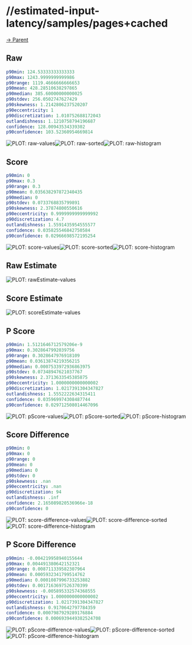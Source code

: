 
# //estimated-input-latency/samples/pages+cached

[→ Parent](../..)


## Raw


```yaml
p90min: 124.53333333333333
p90max: 1243.9999999999986
p90range: 1119.4666666666653
p90mean: 428.28510638297865
p90median: 385.60000000000025
p90stdev: 256.0502747627429
p90skewness: 1.2142806237520207
p90eccentricity: 1
p90discretization: 1.010752688172043
outlandishness: 1.1210758794196687
confidence: 128.00943534339302
p90confidence: 103.52360954669814

```

![PLOT: raw-values](./raw/values.svg)![PLOT: raw-sorted](./raw/sorted.svg)![PLOT: raw-histogram](./raw/histogram.svg)
## Score


```yaml
p90min: 0
p90max: 0.3
p90range: 0.3
p90mean: 0.035638297872340435
p90median: 0
p90stdev: 0.0733768835799891
p90skewness: 2.37874800550616
p90eccentricity: 0.9999999999999992
p90discretization: 4.7
outlandishness: 1.5591435954555577
confidence: 0.035825546842750584
p90confidence: 0.02966698572195254

```

![PLOT: score-values](./score/values.svg)![PLOT: score-sorted](./score/sorted.svg)![PLOT: score-histogram](./score/histogram.svg)
## Raw Estimate

![PLOT: rawEstimate-values](./rawEstimate/values.svg)
## Score Estimate

![PLOT: scoreEstimate-values](./scoreEstimate/values.svg)
## P Score


```yaml
p90min: 1.5121646712579206e-9
p90max: 0.3028647992039756
p90range: 0.3028647976918109
p90mean: 0.03613874219356215
p90median: 0.0007533972936863975
p90stdev: 0.07348947621037767
p90skewness: 2.3713633545385875
p90eccentricity: 1.0000000000000002
p90discretization: 1.0217391304347827
outlandishness: 1.5552222634315411
confidence: 0.035969974308487744
p90confidence: 0.029712508014467096

```

![PLOT: pScore-values](./pScore/values.svg)![PLOT: pScore-sorted](./pScore/sorted.svg)![PLOT: pScore-histogram](./pScore/histogram.svg)
## Score Difference


```yaml
p90min: 0
p90max: 0
p90range: 0
p90mean: 0
p90median: 0
p90stdev: 0
p90skewness: .nan
p90eccentricity: .nan
p90discretization: 94
outlandishness: .inf
confidence: 2.165089820536966e-18
p90confidence: 0

```

![PLOT: score-difference-values](./score-difference/values.svg)![PLOT: score-difference-sorted](./score-difference/sorted.svg)![PLOT: score-difference-histogram](./score-difference/histogram.svg)
## P Score Difference


```yaml
p90min: -0.004219958940155644
p90max: 0.004491380642152321
p90range: 0.008711339582307964
p90mean: 0.0005932341799514762
p90median: 0.0001087996733253882
p90stdev: 0.0017163697526370399
p90skewness: -0.005895332574368555
p90eccentricity: 1.0000000000000002
p90discretization: 1.0217391304347827
outlandishness: 0.9170642797784359
confidence: 0.0007987929289176884
p90confidence: 0.0006939449382524708

```

![PLOT: pScore-difference-values](./pScore-difference/values.svg)![PLOT: pScore-difference-sorted](./pScore-difference/sorted.svg)![PLOT: pScore-difference-histogram](./pScore-difference/histogram.svg)